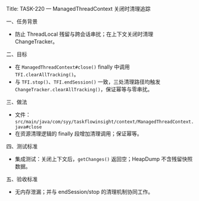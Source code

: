 Title: TASK-220 — ManagedThreadContext 关闭时清理追踪

一、任务背景
- 防止 ThreadLocal 残留与跨会话串扰；在上下文关闭时清理 ChangeTracker。

二、目标
- 在 `ManagedThreadContext#close()` finally 中调用 `TFI.clearAllTracking()`。
 - 与 `TFI.stop()`、`TFI.endSession()` 一致，三处清理路径均触发 `ChangeTracker.clearAllTracking()`，保证幂等与零串扰。

三、做法
- 文件：`src/main/java/com/syy/taskflowinsight/context/ManagedThreadContext.java#close`
- 在资源清理逻辑的 finally 段增加清理调用；保证幂等。

四、测试标准
- 集成测试：关闭上下文后，`getChanges()` 返回空；HeapDump 不含残留快照数据。

五、验收标准
- 无内存泄漏；并与 endSession/stop 的清理机制协同工作。
